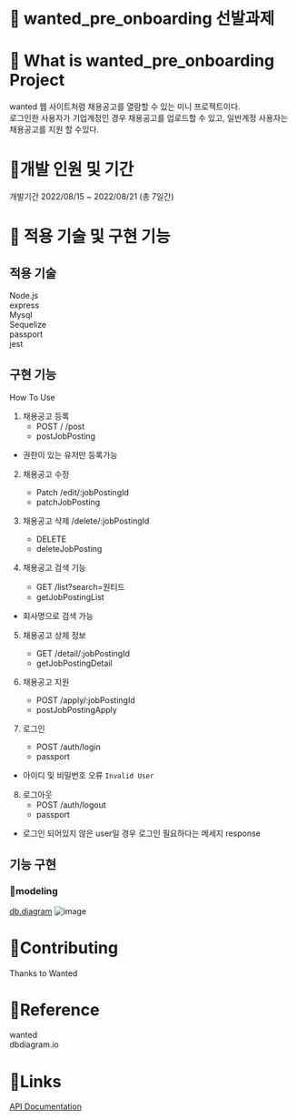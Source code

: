 # 🌟 wanted_pre_onboarding 선발과제

# 🌟 What is wanted_pre_onboarding Project
wanted 웹 사이트처럼 채용공고를 열람할 수 있는 미니 프로젝트이다.</br>
로그인한 사용자가 기업계정인 경우 채용공고를 업로드할 수 있고, 일반계정 사용자는 채용공고를 지원 할 수있다.

# 🌟개발 인원 및 기간
개발기간
2022/08/15 ~ 2022/08/21 (총 7일간)

# 🌟 적용 기술 및 구현 기능
## 적용 기술
Node.js</br>
express</br>
Mysql</br>
Sequelize</br>
passport</br>
jest

## 구현 기능
How To Use
1. 채용공고 등록
	- POST / /post
  	- postJobPosting
- 권한이 있는 유저만 등록가능

2. 채용공고 수정
	- Patch /edit/:jobPostingId
	- patchJobPosting

3. 채용공고 삭제 /delete/:jobPostingId
	- DELETE 
	- deleteJobPosting

4. 채용공고 검색 기능
	- GET /list?search=원티드
	- getJobPostingList
- 회사명으로 검색 가능

5. 채용공고 상제 정보
	- GET /detail/:jobPostingId
	- getJobPostingDetail

6. 채용공고 지원
	- POST /apply/:jobPostingId
	- postJobPostingApply
7. 로그인 
	- POST /auth/login
	- passport
- 아이디 및 비밀번호 오류 `Invalid User`

8. 로그아웃
	- POST /auth/logout
	- passport
- 로그인 되어있지 않은 user일 경우 로그인 필요하다는 메세지 response


  
## 기능 구현
### 🌱modeling
[db.diagram](https://dbdiagram.io/d/62f464c2c2d9cf52fa86eb48)
![image](https://user-images.githubusercontent.com/95075455/185796609-7e8d1b31-f1dc-4c45-8d2c-9040f234ef93.png)


# 🌟Contributing
Thanks to Wanted

# 🌟Reference
wanted</br>
dbdiagram.io</br>

# 🌟Links


[API Documentation](https://documenter.getpostman.com/view/21511958/VUqoSKAW)

